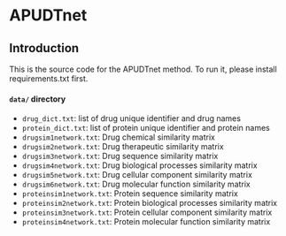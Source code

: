 # APUDTnet

## Introduction

This is the source code for the APUDTnet method. To run it, please install requirements.txt first.

#### `data/` directory
- `drug_dict.txt`: list of drug unique identifier and drug names
- `protein_dict.txt`: list of protein unique identifier and protein names
- `drugsim1network.txt`: Drug chemical similarity matrix
- `drugsim2network.txt`: Drug therapeutic similarity matrix
- `drugsim3network.txt`: Drug sequence similarity matrix
- `drugsim4network.txt`: Drug biological processes similarity matrix
- `drugsim5network.txt`: Drug cellular component similarity matrix
- `drugsim6network.txt`: Drug molecular function similarity matrix
- `proteinsim1network.txt`: Protein sequence similarity matrix
- `proteinsim2network.txt`: Protein biological processes similarity matrix
- `proteinsim3network.txt`: Protein cellular component similarity matrix
- `proteinsim4network.txt`: Protein molecular function similarity matrix
